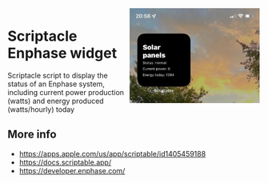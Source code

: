 <img src="./image.jpg" alt="Scriptacle Enphase Widget" width="260" align="right">

# Scriptacle Enphase widget

Scriptacle script to display the status of an Enphase system,
including current power production (watts) and energy produced (watts/hourly) today  

## More info

- https://apps.apple.com/us/app/scriptable/id1405459188
- https://docs.scriptable.app/
- https://developer.enphase.com/
